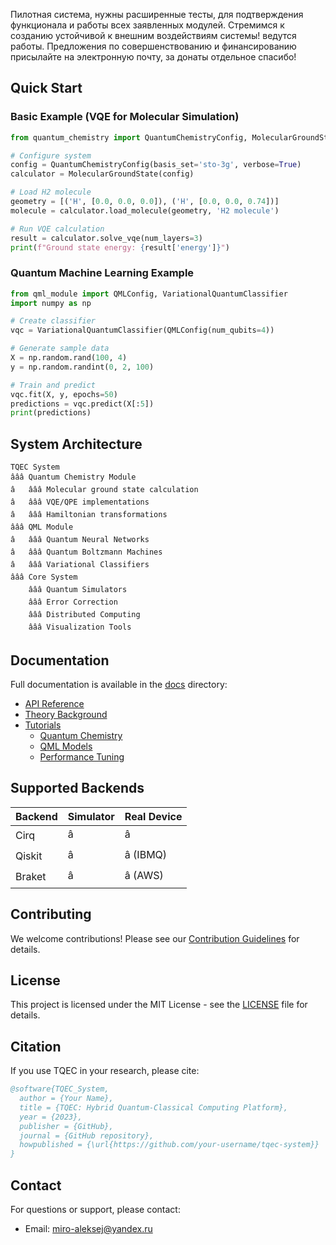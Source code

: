 Пилотная система, нужны расширенные тесты, для подтверждения функционала и работы всех заявленных модулей. Стремимся к созданию устойчивой к внешним воздействиям системы! ведутся работы. Предложения по совершенствованию и финансированию присылайте на электронную почту, за донаты отдельное спасибо! 
## Quick Start

### Basic Example (VQE for Molecular Simulation)

```python
from quantum_chemistry import QuantumChemistryConfig, MolecularGroundState

# Configure system
config = QuantumChemistryConfig(basis_set='sto-3g', verbose=True)
calculator = MolecularGroundState(config)

# Load H2 molecule
geometry = [('H', [0.0, 0.0, 0.0]), ('H', [0.0, 0.0, 0.74])]
molecule = calculator.load_molecule(geometry, 'H2 molecule')

# Run VQE calculation
result = calculator.solve_vqe(num_layers=3)
print(f"Ground state energy: {result['energy']}")
```

### Quantum Machine Learning Example

```python
from qml_module import QMLConfig, VariationalQuantumClassifier
import numpy as np

# Create classifier
vqc = VariationalQuantumClassifier(QMLConfig(num_qubits=4))

# Generate sample data
X = np.random.rand(100, 4)
y = np.random.randint(0, 2, 100)

# Train and predict
vqc.fit(X, y, epochs=50)
predictions = vqc.predict(X[:5])
print(predictions)
```

## System Architecture

```
TQEC System
âââ Quantum Chemistry Module
â   âââ Molecular ground state calculation
â   âââ VQE/QPE implementations
â   âââ Hamiltonian transformations
âââ QML Module
â   âââ Quantum Neural Networks
â   âââ Quantum Boltzmann Machines
â   âââ Variational Classifiers
âââ Core System
    âââ Quantum Simulators
    âââ Error Correction
    âââ Distributed Computing
    âââ Visualization Tools
```

## Documentation

Full documentation is available in the [docs](docs/) directory:

- [API Reference](docs/api.md)
- [Theory Background](docs/theory.md)
- [Tutorials](docs/tutorials/)
  - [Quantum Chemistry](docs/tutorials/chemistry.md)
  - [QML Models](docs/tutorials/qml.md)
  - [Performance Tuning](docs/tutorials/performance.md)

## Supported Backends

| Backend | Simulator | Real Device |
|---------|-----------|-------------|
| Cirq    | â         | â           |
| Qiskit  | â         | â (IBMQ)    |
| Braket  | â         | â (AWS)     |

## Contributing

We welcome contributions! Please see our [Contribution Guidelines](CONTRIBUTING.md) for details.

## License

This project is licensed under the MIT License - see the [LICENSE](LICENSE) file for details.

## Citation

If you use TQEC in your research, please cite:

```bibtex
@software{TQEC_System,
  author = {Your Name},
  title = {TQEC: Hybrid Quantum-Classical Computing Platform},
  year = {2023},
  publisher = {GitHub},
  journal = {GitHub repository},
  howpublished = {\url{https://github.com/your-username/tqec-system}}
}
```

## Contact

For questions or support, please contact:
- Email: miro-aleksej@yandex.ru
